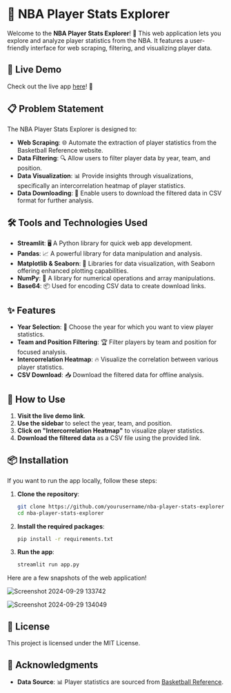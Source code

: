 # 🏀 NBA Player Stats Explorer

Welcome to the **NBA Player Stats Explorer**! 🎉 This web application lets you explore and analyze player statistics from the NBA. It features a user-friendly interface for web scraping, filtering, and visualizing player data.

## 🚀 Live Demo
Check out the live app [here](https://nba-player-stats-explorer.streamlit.app/)! 🔗

## 📋 Problem Statement
The NBA Player Stats Explorer is designed to:
- **Web Scraping**: 🌐 Automate the extraction of player statistics from the Basketball Reference website.
- **Data Filtering**: 🔍 Allow users to filter player data by year, team, and position.
- **Data Visualization**: 📊 Provide insights through visualizations, specifically an intercorrelation heatmap of player statistics.
- **Data Downloading**: 💾 Enable users to download the filtered data in CSV format for further analysis.

## 🛠 Tools and Technologies Used
- **Streamlit**: 🖥️ A Python library for quick web app development.
- **Pandas**: 📈 A powerful library for data manipulation and analysis.
- **Matplotlib & Seaborn**: 🎨 Libraries for data visualization, with Seaborn offering enhanced plotting capabilities.
- **NumPy**: 🔢 A library for numerical operations and array manipulations.
- **Base64**: 📦 Used for encoding CSV data to create download links.

## ✨ Features
- **Year Selection**: 📅 Choose the year for which you want to view player statistics.
- **Team and Position Filtering**: 🏆 Filter players by team and position for focused analysis.
- **Intercorrelation Heatmap**: 🔥 Visualize the correlation between various player statistics.
- **CSV Download**: 📥 Download the filtered data for offline analysis.

## 🥳 How to Use
1. **Visit the live demo link**.
2. **Use the sidebar** to select the year, team, and position.
3. **Click on "Intercorrelation Heatmap"** to visualize player statistics.
4. **Download the filtered data** as a CSV file using the provided link.

## 📦 Installation
If you want to run the app locally, follow these steps:
1. **Clone the repository**:
   ```bash
   git clone https://github.com/yourusername/nba-player-stats-explorer.git
   cd nba-player-stats-explorer
   ```
2. **Install the required packages**:
   ```bash
   pip install -r requirements.txt
   ```
3. **Run the app**:
   ```bash
   streamlit run app.py
   ```
Here are a few snapshots of the web application!

![Screenshot 2024-09-29 133742](https://github.com/user-attachments/assets/231be541-4ca5-40bf-a32b-9b375aeb22bb)

![Screenshot 2024-09-29 134049](https://github.com/user-attachments/assets/3a3f886d-b2cf-459f-9af8-84bbf6f1846a)

## 📝 License
This project is licensed under the MIT License.

## 🙏 Acknowledgments
- **Data Source**: 📊 Player statistics are sourced from [Basketball Reference](https://www.basketball-reference.com/).
